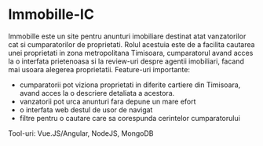 # Immobille-IC

Immobille este un site pentru anunturi imobiliare destinat atat vanzatorilor cat si cumparatorilor de proprietati.
Rolul acestuia este de a facilita cautarea unei proprietati in zona metropolitana Timisoara, cumparatorul avand acces la o interfata prietenoasa si la review-uri despre agentii imobiliari, facand mai usoara alegerea proprietatii.
Feature-uri importante:
- cumparatorii pot viziona proprietati in diferite cartiere din Timisoara, avand acces la o descriere detaliata a acestora.
- vanzatorii pot urca anunturi fara depune un mare efort
- o interfata web destul de usor de navigat
- filtre pentru o cautare care sa corespunda cerintelor cumparatorului
  
Tool-uri: Vue.JS/Angular, NodeJS, MongoDB
